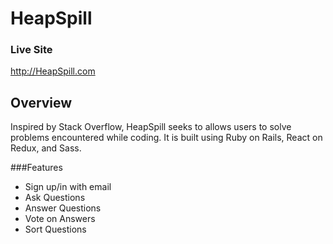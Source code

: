 # HeapSpill

### Live Site
http://HeapSpill.com

## Overview
Inspired by Stack Overflow, HeapSpill seeks to allows users to solve problems encountered while coding. It is built using Ruby on Rails, React on Redux, and Sass.


###Features
* Sign up/in with email
* Ask Questions
* Answer Questions
* Vote on Answers
* Sort Questions
